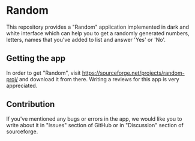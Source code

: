 # Random
This repository provides a "Random" application implemented in dark and white interface which can help you to get a randomly generated numbers, letters, names that you've added to list and answer 'Yes' or 'No'.
## Getting the app
In order to get "Random", visit https://sourceforge.net/projects/random-proj/ and download it from there. Writing a reviews for this app is very appreciated. 
## Contribution
If you've mentioned any bugs or errors in the app, we would like you to write about it in "Issues" section of GitHub or in "Discussion" section of sourceforge.
